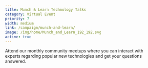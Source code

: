 ```yaml
---
title: Munch & Learn Technology Talks
category: Virtual Event
priority: 7
width: medium
link: /campaign/munch-and-learn/
image: /img/home/Munch_and_Learn_192_192.svg
active: true
---
```


Attend our monthly community meetups where you can interact with experts regarding popular new technologies and get your questions answered.